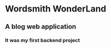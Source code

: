 <h1>Wordsmith WonderLand</h1> 
<h2>A blog web application</h2>
<h3>It was my first backend project</h3>
